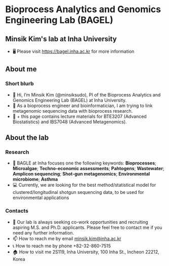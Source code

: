 # Bioprocess Analytics and Genomics Engineering Lab (BAGEL)

## Minsik Kim's lab at Inha University 

- 🖥 Please visit https://bagel.inha.ac.kr for more information

## About me

### Short blurb

- 👋 Hi, I’m Minsik Kim (@minsiksudo), PI of the Bioprocess Analytics and Genomics Engineering Lab (BAGEL) at Inha University.
- 🧪 As a bioprocess engineer and bioinformatician, I am trying to link metagenomic sequencing data with bioprocess research. 
- 📖 + this page contains lecture materials for BTE3207 (Advanced Biostatistics) and IBS7048 (Advanced Metagenomics).


## About the lab

### Research

- 👀 BAGLE at Inha focuses one the following keywords: **Bioprocesses**; **Microalgae**; **Techno-economic assessments**; **Pahtogens**; **Wastewater**; **Amplicon sequencing**; **Shot-gun metagenomics**; **Environmental microbiome**; **Asthma**
- 💻 Currently, we are looking for the best method/statistical model for clustered/longitudinal shotgun sequencing data, to be used for environmental applications

  
### Contacts

- 🔬 Our lab is always seeking co-work opportunities and recruiting aspiring M.S. and Ph.D. applicants. Please feel free to contact me if you need any further information.
- 📫 How to reach me by email minsik.kim@inha.ac.kr
- 📞 How to reach me by phone +82-32-860-7515
- 🏠 How to visit me 2S119, Inha University, 100 Inha St., Incheon 22212, Korea

<!---
minsiksudo/minsiksudo is a ✨ special ✨ repository because its `README.md` (this file) appears on your GitHub profile.
You can click the Preview link to take a look at your changes.
--->

